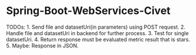 # Spring-Boot-WebServices-Civet

TODOs: 1. Send file and datasetUri(in parameters) using POST request.
       2. Handle file and datasetUri in backend for further process.
       3. Test for single datasetUri.
       4. Return response must be evaluated metric result that is stars.
       5. Maybe: Response in JSON.
